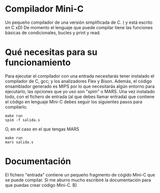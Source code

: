 # Compilador Mini-C
Un pequeño compilador de una versión simplificada de C. ( y está escrito en C xD)
De momento el lenguaje que puede compilar tiene las funciones básicas de condicionales, bucles y print y read.
# Qué necesitas para su funcionamiento
Para ejecutar el compilador con una entrada necesitarás tener instalado el compilador de C, gcc; y los analizadores Flex y Bison. Además, el código ensamblador generado es MIPS por lo que necesitarás algún entorno para ejecutarlo, las opciones que yo uso son "spim" o MARS.
Una vez instalado todo, con el fichero de entrada (al que debes llamar entrada) que contiene el código en lenguaje Mini-C debes seguir los siguientes pasos para compilarlo.
```
make run
spim -f salida.s
```
O, en el caso en el que tengas MARS

```
make run
mars salida.s
```

# Documentación
El fichero "entrada" contiene un pequeño fragmento de cógido Mini-C que se puede compilar. Si me aburro mucho escribiré la documentación para que puedas crear código Mini-C. B)

